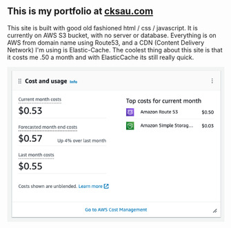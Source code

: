## This is my portfolio at [cksau.com](https://cksau.com)

This site is built with good old fashioned html / css / javascript. It is currently on AWS S3 bucket, with no server or database. Everything is on AWS from domain name using Route53, and a CDN (Content Delivery Network) I'm using is Elastic-Cache. The coolest thing about this site is that it costs me .50 a month and with ElasticCache its still really quick.

![aws-cost](aws-cost.png)